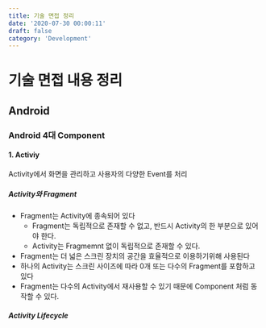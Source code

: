 ```yaml
---
title: 기술 면접 정리
date: '2020-07-30 00:00:11'
draft: false
category: 'Development'
---
```


# 기술 면접 내용 정리

## Android

### Android 4대 Component

#### 1. Activiy

Activity에서 화면을 관리하고 사용자의 다양한 Event를 처리

##### Activity와 Fragment

- Fragment는 Activity에 종속되어 있다
  - Fragment는 독립적으로 존재할 수 없고, 반드시 Activity의 한 부분으로 있어야 한다.
  - Activity는 Fragmemnt 없이 독립적으로 존재할 수 있다.
- Fragment는 더 넓은 스크린 장치의 공간을 효율적으로 이용하기위해 사용된다
- 하나의 Activity는 스크린 사이즈에 따라 0개 또는 다수의 Fragment를 포함하고 있다
- Fragment는 다수의 Activity에서 재사용할 수 있기 때문에 Component 처럼 동작할 수 있다.

##### Activity Lifecycle
